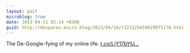 ```yaml
---
layout: post
microblog: true
date: 2013-04-11 02:14 +0300
guid: http://desparoz.micro.blog/2013/04/10/t322125459619975170.html
---
```

The De-Google-fying of my online life. [t.co/LjY17bYfJ...](http://t.co/LjY17bYfJ5)
